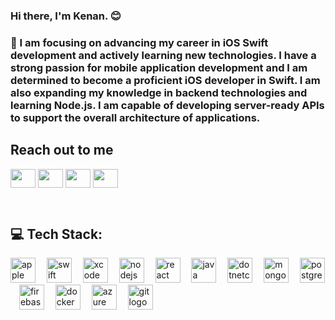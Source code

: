 ### Hi there, I'm Kenan. :blush:

### <p>💬 I am focusing on advancing my career in iOS Swift development and actively learning new technologies. I have a strong passion for mobile application development and I am determined to become a proficient iOS developer in Swift. I am also expanding my knowledge in backend technologies and learning Node.js. I am capable of developing server-ready APIs to support the overall architecture of applications.</p>


## Reach out to me

<a href="https://www.linkedin.com/in/kenan-b-756ba8206/" target="blank"><img align="center" src="https://raw.githubusercontent.com/maurodesouza/profile-readme-generator/master/src/assets/icons/social/linkedin/default.svg" height="30" width="40"/></a>
<a href = "mailto: kenan.baylan4654@gmail.com"><img align="center" src="https://raw.githubusercontent.com/maurodesouza/profile-readme-generator/master/src/assets/icons/social/gmail/default.svg" height="30" width="40" /></a>
<a href = "https://stackoverflow.com/users/14736137/kenan-baylan?tab=profile"><img align="center" src="https://raw.githubusercontent.com/maurodesouza/profile-readme-generator/master/src/assets/icons/social/stackoverflow/default.svg" height="30" width="40" /></a>
<a href ="https://medium.com/@kenan.baylan4654"><img align="center" src="https://raw.githubusercontent.com/maurodesouza/profile-readme-generator/master/src/assets/icons/social/medium/default.svg" height="30" width="40" /></a> 

<br>

## 💻 Tech Stack:

<div align="left">
  <img src="https://cdn.jsdelivr.net/gh/devicons/devicon/icons/apple/apple-original.svg" height="40" alt="apple logo"  />
  <img width="10" />
  <img src="https://cdn.jsdelivr.net/gh/devicons/devicon/icons/swift/swift-original.svg" height="40" alt="swift logo"  />
  <img width="10" />
  <img src="https://cdn.jsdelivr.net/gh/devicons/devicon/icons/xcode/xcode-original.svg" height="40" alt="xcode logo"  />
  <img width="10" />
  <img src="https://cdn.jsdelivr.net/gh/devicons/devicon/icons/nodejs/nodejs-original.svg" height="40" alt="nodejs logo"  />
  <img width="10" />
  <img src="https://cdn.jsdelivr.net/gh/devicons/devicon/icons/react/react-original.svg" height="40" alt="react logo"  />
  <img width="10" />
  <img src="https://cdn.jsdelivr.net/gh/devicons/devicon/icons/java/java-original.svg" height="40" alt="java logo"  />
  <img width="10" />
  <img src="https://cdn.jsdelivr.net/gh/devicons/devicon/icons/dotnetcore/dotnetcore-original.svg" height="40" alt="dotnetcore logo"  />
  <img width="10" />
  <img src="https://cdn.jsdelivr.net/gh/devicons/devicon/icons/mongodb/mongodb-original.svg" height="40" alt="mongodb logo"  />
  <img width="10" />
  <img src="https://cdn.jsdelivr.net/gh/devicons/devicon/icons/postgresql/postgresql-original.svg" height="40" alt="postgresql logo"  />
  <img width="10" />
  <img src="https://cdn.jsdelivr.net/gh/devicons/devicon/icons/firebase/firebase-plain.svg" height="40" alt="firebase logo"  />
  <img width="10" />
  <img src="https://cdn.jsdelivr.net/gh/devicons/devicon/icons/docker/docker-original.svg" height="40" alt="docker logo"  />
  <img width="10" />
  <img src="https://cdn.jsdelivr.net/gh/devicons/devicon/icons/azure/azure-original.svg" height="40" alt="azure logo"  />
  <img width="10" />
  <img src="https://cdn.jsdelivr.net/gh/devicons/devicon/icons/git/git-original.svg" height="40" alt="git logo"  />
</div>


